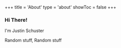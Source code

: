 +++
title = 'About'
type = 'about'
showToc = false
+++

### Hi There!

I'm Justin Schuster

Random stuff, Random stuff
